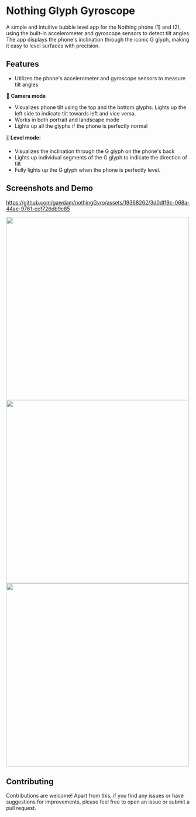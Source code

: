 # Nothing Glyph Gyroscope

A simple and intuitive bubble level app for the Nothing phone (1) and (2), using the built-in accelerometer and gyroscope sensors to detect tilt angles. The app displays the phone's inclination through the iconic G glyph, making it easy to level surfaces with precision.

## Features

- Utilizes the phone's accelerometer and gyroscope sensors to measure tilt angles
  
  
📸 **Camera mode**
- Visualizes phone tilt using the top and the bottom glyphs. Lights up the left side to indicate tilt towards left and vice versa.
- Works in both portrait and landscape mode
- Lights up all the glyphs if the phone is perfectly normal

  
🎚️ **Level mode:**
- Visualizes the inclination through the G glyph on the phone's back
- Lights up individual segments of the G glyph to indicate the direction of tilt
- Fully lights up the G glyph when the phone is perfectly level.



## Screenshots and Demo





https://github.com/gawdam/nothingGyro/assets/19368262/3d0dff9c-068a-44ae-9761-ccf726db9c85

<img src="https://github.com/gawdam/nothingGyro/assets/19368262/4e712471-c639-47ed-b627-1907970cd18d" height="500">

<img src="https://github.com/gawdam/nothingGyro/blob/main/individual_glyphs.gif" height="500">

<img src="https://github.com/gawdam/nothingGyro/blob/main/surface_levelling.gif" height="500">

 
## Contributing


Contributions are welcome! Apart from this, if you find any issues or have suggestions for improvements, please feel free to open an issue or submit a pull request.




